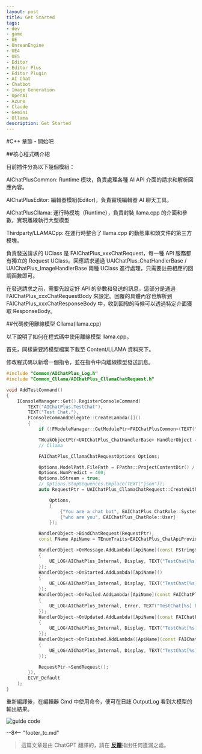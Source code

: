 ```yaml
---
layout: post
title: Get Started
tags:
- dev
- game
- UE
- UnreanEngine
- UE4
- UE5
- Editor
- Editor Plus
- Editor Plugin
- AI Chat
- Chatbot
- Image Generation
- OpenAI
- Azure
- Claude
- Gemini
- Ollama
description: Get Started
---
```


<meta property="og:title" content="UE 插件 AIChatPlus 使用说明 - C++ 篇 - Get Started" />

#C++ 章節 - 開始吧

##核心程式碼介紹

目前插件分為以下幾個模組：

AIChatPlusCommon: Runtime 模块，負責處理各種 AI API 介面的請求和解析回應內容。

AIChatPlusEditor: 編輯器模組(Editor)，負責實現編輯器 AI 聊天工具。

AIChatPlusCllama: 運行時模塊（Runtime），負責封裝 llama.cpp 的介面和參數，實現離線執行大型模型

Thirdparty/LLAMACpp: 在運行時整合了 llama.cpp 的動態庫和頭文件的第三方模塊。

負責發送請求的 UClass 是 FAIChatPlus_xxxChatRequest，每一種 API 服務都有獨立的 Request UClass。回應請求通過 UAIChatPlus_ChatHandlerBase / UAIChatPlus_ImageHandlerBase 兩種 UClass 進行處理，只需要註冊相應的回調函數即可。

在發送請求之前，需要先設定好 API 的參數和發送的訊息，這部分是通過 FAIChatPlus_xxxChatRequestBody 來設定。回覆的具體內容也解析到 FAIChatPlus_xxxChatResponseBody 中，收到回撥的時候可以透過特定介面獲取 ResponseBody。

##代碼使用離線模型 Cllama(llama.cpp)

以下說明了如何在程式碼中使用離線模型 llama.cpp。

首先，同樣需要將模型檔案下載至 Content/LLAMA 資料夾下。

修改程式碼以新增一個指令，並在指令中向離線模型發送訊息。

```c++
#include "Common/AIChatPlus_Log.h"
#include "Common_Cllama/AIChatPlus_CllamaChatRequest.h"

void AddTestCommand()
{
	IConsoleManager::Get().RegisterConsoleCommand(
		TEXT("AIChatPlus.TestChat"),
		TEXT("Test Chat."),
		FConsoleCommandDelegate::CreateLambda([]()
		{
			if (!FModuleManager::GetModulePtr<FAIChatPlusCommon>(TEXT("AIChatPlusCommon"))) return;

			TWeakObjectPtr<UAIChatPlus_ChatHandlerBase> HandlerObject = UAIChatPlus_ChatHandlerBase::New();
			// Cllama

			FAIChatPlus_CllamaChatRequestOptions Options;

			Options.ModelPath.FilePath = FPaths::ProjectContentDir() / "LLAMA" / "qwen1.5-1_8b-chat-q8_0.gguf";
			Options.NumPredict = 400;
			Options.bStream = true;
			// Options.StopSequences.Emplace(TEXT("json"));
			auto RequestPtr = UAIChatPlus_CllamaChatRequest::CreateWithOptionsAndMessages(

				Options,
				{
					{"You are a chat bot", EAIChatPlus_ChatRole::System},
					{"who are you", EAIChatPlus_ChatRole::User}
				});

			HandlerObject->BindChatRequest(RequestPtr);
			const FName ApiName = TEnumTraits<EAIChatPlus_ChatApiProvider>::ToName(RequestPtr->GetApiProvider());

			HandlerObject->OnMessage.AddLambda([ApiName](const FString& Message)
			{
				UE_LOG(AIChatPlus_Internal, Display, TEXT("TestChat[%s] Message: [%s]"), *ApiName.ToString(), *Message);
			});
			HandlerObject->OnStarted.AddLambda([ApiName]()
			{
				UE_LOG(AIChatPlus_Internal, Display, TEXT("TestChat[%s] RequestStarted"), *ApiName.ToString());
			});
			HandlerObject->OnFailed.AddLambda([ApiName](const FAIChatPlus_ResponseErrorBase& InError)
			{
				UE_LOG(AIChatPlus_Internal, Error, TEXT("TestChat[%s] RequestFailed: %s "), *ApiName.ToString(), *InError.GetDescription());
			});
			HandlerObject->OnUpdated.AddLambda([ApiName](const FAIChatPlus_ResponseBodyBase& ResponseBody)
			{
				UE_LOG(AIChatPlus_Internal, Display, TEXT("TestChat[%s] RequestUpdated"), *ApiName.ToString());
			});
			HandlerObject->OnFinished.AddLambda([ApiName](const FAIChatPlus_ResponseBodyBase& ResponseBody)
			{
				UE_LOG(AIChatPlus_Internal, Display, TEXT("TestChat[%s] RequestFinished"), *ApiName.ToString());
			});

			RequestPtr->SendRequest();
		}),
		ECVF_Default
	);
}
```

重新編譯後，在編輯器 Cmd 中使用命令，便可在日誌 OutputLog 看到大模型的輸出結果。

![guide code](assets/img/2024-ue-aichatplus/guide_code_1.png)

--8<-- "footer_tc.md"


> 這篇文章是由 ChatGPT 翻譯的，請在 [**反饋**](https://github.com/disenone/wiki_blog/issues/new)指出任何遺漏之處。 
